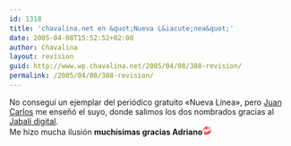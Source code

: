```yaml
---
id: 1318
title: 'chavalina.net en &quot;Nueva L&iacute;nea&quot;'
date: 2005-04-08T15:52:52+02:00
author: Chavalina
layout: revision
guid: http://www.wp.chavalina.net/2005/04/08/388-revision/
permalink: /2005/04/08/388-revision/
---
```

No consegu&iacute; un ejemplar del peri&oacute;dico gratuito «Nueva L&iacute;nea», pero <a href="http://usalo.blogspot.com/" target="_blank">Juan Carlos</a> me ense&ntilde;&oacute; el suyo, donde salimos los dos nombrados gracias al <a href="http://www.jabalidigital.com" target="_blank">Jabal&iacute; digital</a>.  
Me hizo mucha ilusi&oacute;n **much&iacute;simas gracias Adriano**![emo](/imagenes/emoticonos/beso.gif)